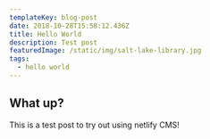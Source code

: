```yaml
---
templateKey: blog-post
date: 2018-10-28T15:58:12.436Z
title: Hello World
description: Test post
featuredImage: /static/img/salt-lake-library.jpg
tags:
  - hello world
---
```


## What up?

This is a test post to try out using netlify CMS!
